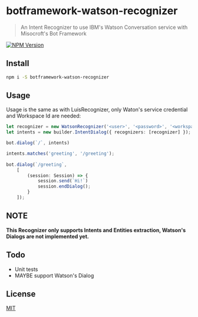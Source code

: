 # botframework-watson-recognizer

> An Intent Recognizer to use IBM's Watson Conversation service with Misocroft's Bot Framework

[![NPM Version][npm-image]][npm-url]

## Install

```bash
npm i -S botframework-watson-recognizer
```

## Usage

Usage is the same as with LuisRecognizer, only Waton's service credential and Workspace Id are needed:

```ts
let recognizer = new WatsonRecognizer('<user>', '<password>', '<workspace-id>')
let intents = new builder.IntentDialog({ recognizers: [recognizer] });

bot.dialog(`/`, intents)

intents.matches('greeting', '/greeting');
    
bot.dialog(`/greeting`,
    [
        (session: Session) => {
            session.send(`Hi!`)
            session.endDialog();
        }
    ]);
```

## NOTE

**This Recognizer only supports Intents and Entities extraction, Watson's Dialogs are not implemented yet.**

## Todo

- Unit tests
- MAYBE support Watson's Dialog 

## License

[MIT](http://vjpr.mit-license.org)

[npm-image]: https://img.shields.io/npm/v/botframework-watson-recognizer.svg
[npm-url]: https://npmjs.org/package/botframework-watson-recognizer